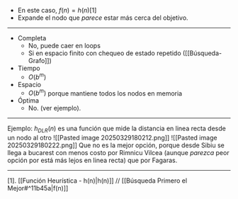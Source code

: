 - En este caso, $f(n)=h(n)$[1]
- Expande el nodo que *parece* estar más cerca del objetivo.
***
- Completa
	- No, puede caer en loops
	- Si en espacio finito con chequeo de estado repetido ([[Búsqueda-Grafo]])
- Tiempo
	- $O(b^m)$
- Espacio 
	- $O(b^m)$ porque mantiene todos los nodos en memoria
- Óptima
	- No. (ver ejemplo).
***
Ejemplo:
$h_{DLR}(n)$ es una función que mide la distancia en linea recta desde un nodo al otro
![[Pasted image 20250329180212.png]]
![[Pasted image 20250329180222.png]]
Que no es la mejor opción, porque desde Sibiu se llega a bucarest con menos costo por Rimnicu Vilcea (aunque *parezca* peor opción por está más lejos en linea recta) que por Fagaras.
***
[1]. [[Función Heurística - h(n)|h(n)]] // [[Búsqueda Primero el Mejor#^11b45a|f(n)]] 
